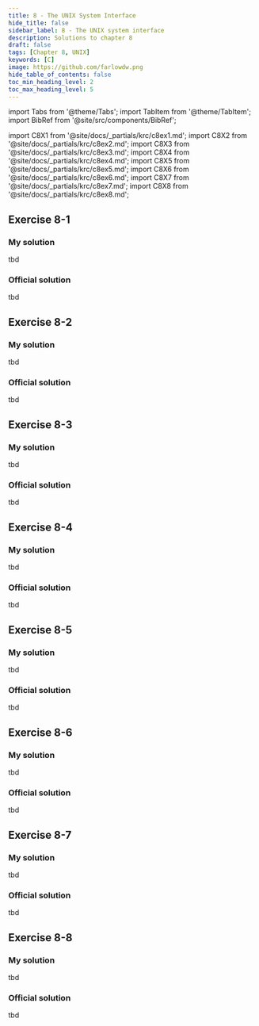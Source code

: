 ```yaml
---
title: 8 - The UNIX System Interface
hide_title: false
sidebar_label: 8 - The UNIX system interface
description: Solutions to chapter 8
draft: false
tags: [Chapter 8, UNIX]
keywords: [C]
image: https://github.com/farlowdw.png
hide_table_of_contents: false
toc_min_heading_level: 2
toc_max_heading_level: 5
---
```


import Tabs from '@theme/Tabs';
import TabItem from '@theme/TabItem';
import BibRef from '@site/src/components/BibRef';

import C8X1 from '@site/docs/_partials/krc/c8ex1.md';
import C8X2 from '@site/docs/_partials/krc/c8ex2.md';
import C8X3 from '@site/docs/_partials/krc/c8ex3.md';
import C8X4 from '@site/docs/_partials/krc/c8ex4.md';
import C8X5 from '@site/docs/_partials/krc/c8ex5.md';
import C8X6 from '@site/docs/_partials/krc/c8ex6.md';
import C8X7 from '@site/docs/_partials/krc/c8ex7.md';
import C8X8 from '@site/docs/_partials/krc/c8ex8.md';

## Exercise 8-1

> <C8X1 />

### My solution

tbd

### Official solution

tbd

## Exercise 8-2

> <C8X2 />

### My solution

tbd

### Official solution

tbd

## Exercise 8-3

> <C8X3 />

### My solution

tbd

### Official solution

tbd

## Exercise 8-4

> <C8X4 />

### My solution

tbd

### Official solution

tbd

## Exercise 8-5

> <C8X5 />

### My solution

tbd

### Official solution

tbd

## Exercise 8-6

> <C8X6 />

### My solution

tbd

### Official solution

tbd

## Exercise 8-7

> <C8X7 />

### My solution

tbd

### Official solution

tbd

## Exercise 8-8

> <C8X8 />

### My solution

tbd

### Official solution

tbd
